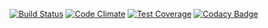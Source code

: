 [![Build Status](https://travis-ci.org/AdrianPop/sense.svg)](https://travis-ci.org/AdrianPop/sense)
[![Code Climate](https://codeclimate.com/github/AdrianPop/sense/badges/gpa.svg)](https://codeclimate.com/github/AdrianPop/sense)
[![Test Coverage](https://codeclimate.com/github/AdrianPop/sense/badges/coverage.svg)](https://codeclimate.com/github/AdrianPop/sense/coverage)
[![Codacy Badge](https://www.codacy.com/project/badge/ef3187aef753452c8ec48c6c32c3ecf7)](https://www.codacy.com/app/contact_19/sense)
